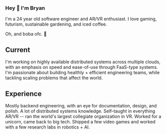 ### Hey 👋 I'm Bryan

I'm a 24 year old software engineer and AR/VR enthusiast. I love gaming, futurism, sustainable gardening, and iced coffee. 

Oh, and boba ofc. 🧋

## Current

I'm working on highly available distributed systems across multiple clouds, with an emphasis on speed and ease-of-use through FaaS-type systems. I'm passionate about building healthly + efficient engineering teams, while tackling scaling problems that affect the world.

## Experience

Mostly backend engineering, with an eye for documentation, design, and polish. A lot of distributed systems knowledge. Self-taught in everything AR/VR -- ran the world's largest collegiate organization in VR. Worked for a unicorn, came back to big tech. Shipped a few video games and worked with a few research labs in robotics + AI.

<!-- ## Contact

Sometimes I check it. If it's related to an open-source repository (e.g. Knative) use the general form there.

General Inquiries: github@btong.me -->

<!--

- 😄  Pronouns: he/him/his
- 💻  SWE, lots of backend / Kubernetes lately
- 🌱  Gardening 🏋️ Weightlifting ☕ Coffee lover
- ✈️  Favorite places visited: Japan, Hawaii, Croatia
- ⚡  Fun fact (2022): German Chocolate Cake is Texan!
- ⚡  Fun fact (2021): Robusta coffee beans has 2x the caffeine of Arabica beans
- 


**bbtong/bbtong** is a ✨ _special_ ✨ repository because its `README.md` (this file) appears on your GitHub profile.

Here are some ideas to get you started:

- 🔭 I’m currently working on ...
- 🌱 I’m currently learning ...
- 👯 I’m looking to collaborate on ...
- 🤔 I’m looking for help with ...
- 💬 Ask me about ...
- 📫 How to reach me: ...
- 😄 Pronouns: ...
- ⚡ Fun fact: ...
-->
